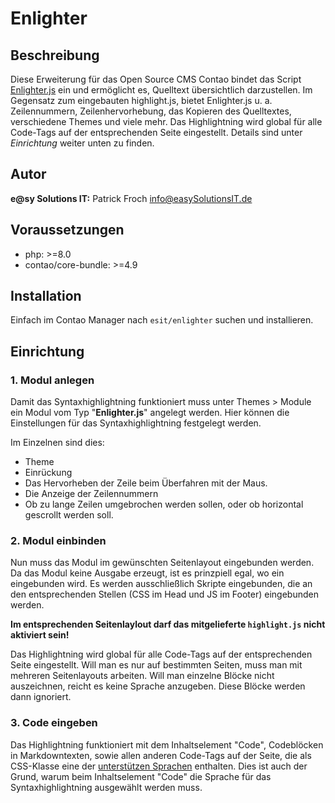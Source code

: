 # Enlighter


## Beschreibung

Diese Erweiterung für das Open Source CMS Contao bindet das Script [Enlighter.js](https://github.com/EnlighterJS/EnlighterJS)
ein und ermöglicht es, Quelltext übersichtlich darzustellen. Im Gegensatz zum eingebauten highlight.js, bietet
Enlighter.js u. a. Zeilennummern, Zeilenhervorhebung, das Kopieren des Quelltextes, verschiedene Themes und viele mehr. Das
Highlightning wird global für alle Code-Tags auf der entsprechenden Seite eingestellt. Details sind unter _Einrichtung_
weiter unten zu finden.


## Autor

__e@sy Solutions IT:__ Patrick Froch <info@easySolutionsIT.de>


## Voraussetzungen

- php: >=8.0
- contao/core-bundle: >=4.9


## Installation

Einfach im Contao Manager nach `esit/enlighter` suchen und installieren.


## Einrichtung

### 1. Modul anlegen

 Damit das Syntaxhighlightning funktioniert muss unter Themes > Module ein Modul vom Typ "__Enlighter.js__" angelegt
 werden. Hier können die Einstellungen für das Syntaxhighlightning festgelegt werden.

 Im Einzelnen sind dies:

 - Theme
 - Einrückung
 - Das Hervorheben der Zeile beim Überfahren mit der Maus.
 - Die Anzeige der Zeilennummern
 - Ob zu lange Zeilen umgebrochen werden sollen, oder ob horizontal gescrollt werden soll.

### 2. Modul einbinden

Nun muss das Modul im gewünschten Seitenlayout eingebunden werden. Da das Modul keine Ausgabe erzeugt, ist es prinzpiell
egal, wo ein eingebunden wird. Es werden ausschließlich Skripte eingebunden, die an den entsprechenden Stellen
(CSS im Head und JS im Footer) eingebunden werden.

__Im entsprechenden Seitenlaylout darf das mitgelieferte `highlight.js` nicht aktiviert sein!__

Das Highlightning wird global für alle Code-Tags auf der entsprechenden Seite eingestellt. Will man es nur auf bestimmten
Seiten, muss man mit mehreren Seitenlayouts arbeiten. Will man einzelne Blöcke nicht auszeichnen, reicht es keine Sprache
anzugeben. Diese Blöcke werden dann ignoriert.

### 3. Code eingeben

Das Highlightning funktioniert mit dem Inhaltselement "Code", Codeblöcken in Markdowntexten, sowie allen anderen
Code-Tags auf der Seite, die als CSS-Klasse eine der [unterstützen Sprachen](https://github.com/EnlighterJS/EnlighterJS#languages)
enthalten. Dies ist auch der Grund, warum beim Inhaltselement "Code" die Sprache für das Syntaxhighlightning ausgewählt werden muss.